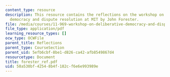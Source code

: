 ```yaml
---
content_type: resource
description: This resource contains the reflections on the workshop on deliberative
  democracy and dispute resolution at MIT by John Forester.
file: /media/courses/11-969-workshop-on-deliberative-democracy-and-dispute-resolution-summer-2005/58a530bf42548b4f182cf6e6e993989e_forester_ref.pdf
file_type: application/pdf
learning_resource_types: []
ocw_type: OCWFile
parent_title: Reflections
parent_type: CourseSection
parent_uid: 5efb6cbf-8be1-d826-ca42-afb8549867d4
resourcetype: Document
title: forester_ref.pdf
uid: 58a530bf-4254-8b4f-182c-f6e6e993989e
---
```

